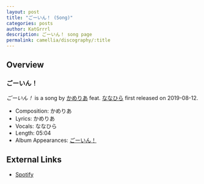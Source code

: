 ```yaml
---
layout: post
title: "ごーいん！ (Song)"
categories: posts
author: KatGrrrl
description: ごーいん！ song page
permalink: camellia/discography/:title
---
```


## Overview

### ごーいん！

*ごーいん！* is a song by [かめりあ](/camellia) feat. [ななひら](#) first released on 2019-08-12.

* Composition: かめりあ
* Lyrics: かめりあ
* Vocals: ななひら
* Length: 05:04
* Album Appearances: [ごーいん！](/camellia/albums/Goin)

## External Links

* [Spotify](https://open.spotify.com/track/7MzqWew1KSBZYafTe2LMrU?si=9dd03eabae93473a)
